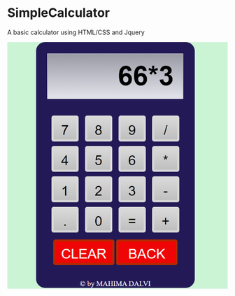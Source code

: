 # SimpleCalculator
A basic calculator using HTML/CSS and Jquery

![alt text](CalculatorPic.PNG "Calculator By Mahima Dalvi")
